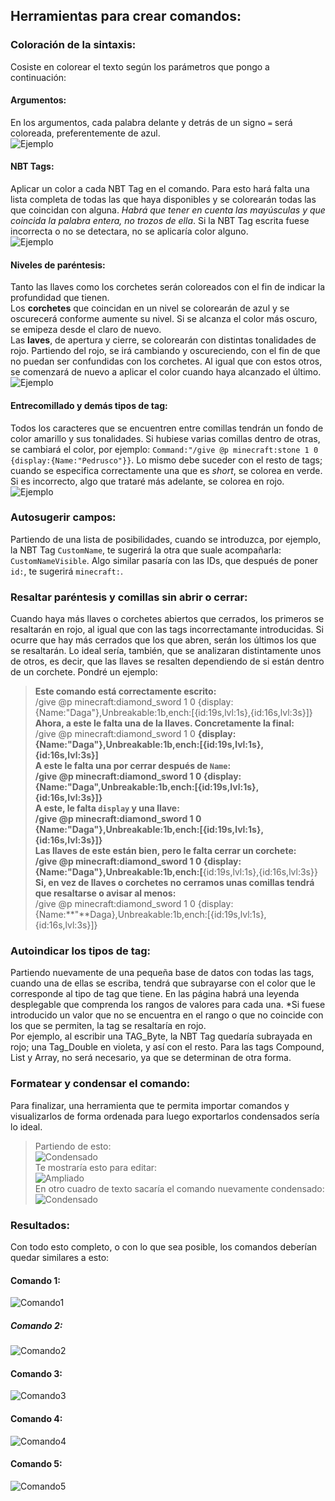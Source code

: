 ## Herramientas para crear comandos:  
### Coloración de la sintaxis:  
Cosiste en colorear el texto según los parámetros que pongo a continuación:  
#### Argumentos:  
En los argumentos, cada palabra delante y detrás de un signo `=` será coloreada, preferentemente de azul.  
![](http://i.imgur.com/r5dfh8u.png "Ejemplo")  
#### NBT Tags:  
Aplicar un color a cada NBT Tag en el comando. Para esto hará falta una lista completa de todas las que haya disponibles y se colorearán todas las que coincidan con alguna. *Habrá que tener en cuenta las mayúsculas y que coincida la palabra entera, no trozos de ella*. Si la NBT Tag escrita fuese incorrecta o no se detectara, no se aplicaría color alguno.  
![](http://i.imgur.com/UFV7324.png "Ejemplo")  
#### Niveles de paréntesis:  
Tanto las llaves como los corchetes serán coloreados con el fin de indicar la profundidad que tienen.  
Los **corchetes** que coincidan en un nivel se colorearán de azul y se oscurecerá conforme aumente su nivel. Si se alcanza el color más oscuro, se emipeza desde el claro de nuevo.  
Las **laves**, de apertura y cierre, se colorearán con distintas tonalidades de rojo. Partiendo del rojo, se irá cambiando y oscureciendo, con el fin de que no puedan ser confundidas con los corchetes. Al igual que con estos otros, se comenzará de nuevo a aplicar el color cuando haya alcanzado el último.  
![](http://i.imgur.com/WkfMZ9o.png "Ejemplo")  
#### Entrecomillado y demás tipos de tag:  
Todos los caracteres que se encuentren entre comillas tendrán un fondo de color amarillo y sus tonalidades. Si hubiese varias comillas dentro de otras, se cambiará el color, por ejemplo: `Command:"/give @p minecraft:stone 1 0 {display:{Name:"Pedrusco"}}`. Lo mismo debe suceder con el resto de tags; cuando se especifica correctamente una que es *short*, se colorea en verde. Si es incorrecto, algo que trataré más adelante, se colorea en rojo.  
![](http://i.imgur.com/pIOqB7w.png "Ejemplo")  
### Autosugerir campos:  
Partiendo de una lista de posibilidades, cuando se introduzca, por ejemplo, la NBT Tag `CustomName`, te sugerirá la otra que suale acompañarla: `CustomNameVisible`. Algo similar pasaría con las IDs, que después de poner `id:`, te sugerirá `minecraft:`.  
### Resaltar paréntesis y comillas sin abrir o cerrar:  
Cuando haya más llaves o corchetes abiertos que cerrados, los primeros se resaltarán en rojo, al igual que con las tags incorrectamante introducidas. Si ocurre que hay más cerrados que los que abren, serán los últimos los que se resaltarán. Lo ideal sería, también, que se analizaran distintamente unos de otros, es decir, que las llaves se resalten dependiendo de si están dentro de un corchete. Pondré un ejemplo:  
> **Este comando está correctamente escrito:**  
/give @p minecraft:diamond_sword 1 0 {display:{Name:"Daga"},Unbreakable:1b,ench:[{id:19s,lvl:1s},{id:16s,lvl:3s}]}  
**Ahora, a este le falta una de la llaves. Concretamente la final:**  
/give @p minecraft:diamond_sword 1 0 **{**display:{Name:"Daga"},Unbreakable:1b,ench:[{id:19s,lvl:1s},{id:16s,lvl:3s}]  
**A este le falta una por cerrar después de `Name`:**  
/give @p minecraft:diamond_sword 1 0 **{**display:{Name:"Daga",Unbreakable:1b,ench:[{id:19s,lvl:1s},{id:16s,lvl:3s}]}  
**A este, le falta `display` y una llave:**  
/give @p minecraft:diamond_sword 1 0 {Name:"Daga"},Unbreakable:1b,ench:[{id:19s,lvl:1s},{id:16s,lvl:3s}]**}**  
**Las llaves de este están bien, pero le falta cerrar un corchete:**  
/give @p minecraft:diamond_sword 1 0 {display:{Name:"Daga"},Unbreakable:1b,ench:**[**{id:19s,lvl:1s},{id:16s,lvl:3s}}  
**Si, en vez de llaves o corchetes no cerramos unas comillas tendrá que resaltarse o avisar al menos:**  
/give @p minecraft:diamond_sword 1 0 {display:{Name:**"**Daga},Unbreakable:1b,ench:[{id:19s,lvl:1s},{id:16s,lvl:3s}]}  

### Autoindicar los tipos de tag:  
Partiendo nuevamente de una pequeña base de datos con todas las tags, cuando una de ellas se escriba, tendrá que subrayarse con el color que le corresponde al tipo de tag que tiene. En las página habrá una leyenda desplegable que comprenda los rangos de valores para cada una. *Si fuese introducido un valor que no se encuentra en el rango o que no coincide con los que se permiten, la tag se resaltaría en rojo.  
Por ejemplo, al escribir una TAG_Byte, la NBT Tag quedaría subrayada en rojo; una Tag_Double en violeta, y así con el resto. Para las tags Compound, List y Array, no será necesario, ya que se determinan de otra forma.  
### Formatear y condensar el comando:  
Para finalizar, una herramienta que te permita importar comandos y visualizarlos de forma ordenada para luego exportarlos condensados sería lo ideal.  
> Partiendo de esto:  
![Condensado](http://i.imgur.com/vRJ1Fqk.png "Comando condensado")  
Te mostraría esto para editar:  
![Ampliado](http://i.imgur.com/6WYTh49.png "Comando Ampliado")  
En otro cuadro de texto sacaría el comando nuevamente condensado:  
![Condensado](http://i.imgur.com/vRJ1Fqk.png "Comando condensado")  

### Resultados:  
Con todo esto completo, o con lo que sea posible, los comandos deberían quedar similares a esto:  
#### Comando 1:  
![Comando1](http://i.imgur.com/XHYkZCo.png "Comando 1, sin errores")  
##### Comando 2:  
![Comando2](http://i.imgur.com/jm9ENAp.png "Comando 2, falta llave final")  
#### Comando 3:
![Comando3](http://i.imgur.com/X7nwX1P.png "Comando 3, falta llave después de Name")  
#### Comando 4:  
![Comando4](http://i.imgur.com/pcSvQ3A.png "Comando 4, falta llave antes del nombre y un nivel")  
#### Comando 5:  
![Comando5](http://i.imgur.com/mAXgBXK.png "Comando 5, falta cerrar comillas")  
